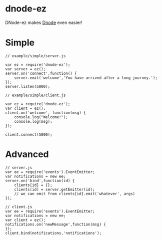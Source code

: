 dnode-ez
========

DNode-ez makes [Dnode](https://github.com/substack/dnode) even easier!

Simple 
======  

    // example/simple/server.js 

    var ez = require('dnode-ez');
    var server = ez();
    server.on('connect',function() {
        server.emit('welcome','You have arrived after a long journey.');
    });
    server.listen(5000);
    
    // example/simple/client.js

    var ez = require('dnode-ez');
    var client = ez();
    client.on('welcome', function(msg) {
        console.log("Welcome!");
        console.log(msg);
    });

    client.connect(5000);


Advanced
========

    // server.js
    var ee = require('events').EventEmitter;
    var notifications = new ee;
    server.on('bind',function(id) {
        clients[id] = {};
        clients[id] = server.getEmitter(id);
        // we can emit from clients[id].emit('whatever', args)
    }); 

    // client.js
    var ee = require('events').EventEmitter;
    var notifications = new ee;
    var client = ez();
    notifications.on('newMessage',function(msg) {
    });
    client.bind(notifications,'notifications');
